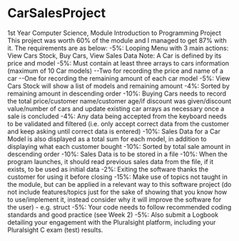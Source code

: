 # CarSalesProject
1st Year Computer Science, Module Introduction to Programming Project  This project was worth 60% of the module and I managed to get 87% with it. The requirements are as below:  -5%: Looping Menu with 3 main actions: View Cars Stock, Buy Cars, View Sales Data  Note: A Car is defined by its price and model -5%: Must contain at least three arrays to cars information (maximum of 10 Car models)  --Two for recording the price and name of a car  --One for recording the remaining amount of each car model -5%: View Cars Stock will show a list of models and remaining amount  -4%: Sorted by remaining amount in descending order  -10%: Buying Cars needs to record the total price/customer name/customer age/if discount was given/discount value/number of cars and update existing car arrays as necessary once a sale is concluded  -4%: Any data being accepted from the keyboard needs to be validated and filtered (i.e. only accept correct data from the customer and keep asking until correct data is entered)  -10%: Sales Data for a Car Model is also displayed as a total sum for each model, in addition to displaying what each customer bought  -10%: Sorted by total sale amount in descending order  -10%: Sales Data is to be stored in a file  -10%: When the program launches, it should read previous sales data from the file, if it exists, to be used as initial data  -2%: Exiting the software thanks the customer for using it before closing  -15%: Make use of topics not taught in the module, but can be applied in a relevant way to this software project (do not include features/topics just for the sake of showing that you know how to use/implement it, instead consider why it will improve the software for the user) - e.g. struct  -5%: Your code needs to follow recommended coding standards and good practice (see Week 2)  -5%: Also submit a Logbook detailing your engagement with the Pluralsight platform, including your Pluralsight C exam (test) results.
